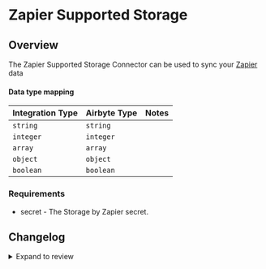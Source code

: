 # Zapier Supported Storage

## Overview

The Zapier Supported Storage Connector can be used to sync your [Zapier](https://store.zapier.com/) data

#### Data type mapping

| Integration Type | Airbyte Type | Notes |
| :--------------- | :----------- | :---- |
| `string`         | `string`     |       |
| `integer`        | `integer`    |       |
| `array`          | `array`      |       |
| `object`         | `object`     |       |
| `boolean`        | `boolean`    |       |

### Requirements

- secret - The Storage by Zapier secret.

## Changelog

<details>
  <summary>Expand to review</summary>

| Version | Date | Pull Request | Subject |
|:--------|:-----------|:---------------------------------------------------------| |
| 0.2.25 | 2025-10-14 | [61233](https://github.com/airbytehq/airbyte/pull/61233) | Update dependencies |
| 0.2.24 | 2025-05-24 | [60752](https://github.com/airbytehq/airbyte/pull/60752) | Update dependencies |
| 0.2.23 | 2025-05-10 | [59548](https://github.com/airbytehq/airbyte/pull/59548) | Update dependencies |
| 0.2.22 | 2025-04-26 | [58945](https://github.com/airbytehq/airbyte/pull/58945) | Update dependencies |
| 0.2.21 | 2025-04-19 | [58555](https://github.com/airbytehq/airbyte/pull/58555) | Update dependencies |
| 0.2.20 | 2025-04-13 | [58049](https://github.com/airbytehq/airbyte/pull/58049) | Update dependencies |
| 0.2.19 | 2025-04-05 | [57371](https://github.com/airbytehq/airbyte/pull/57371) | Update dependencies |
| 0.2.18 | 2025-03-29 | [56817](https://github.com/airbytehq/airbyte/pull/56817) | Update dependencies |
| 0.2.17 | 2025-03-22 | [56340](https://github.com/airbytehq/airbyte/pull/56340) | Update dependencies |
| 0.2.16 | 2025-03-09 | [55659](https://github.com/airbytehq/airbyte/pull/55659) | Update dependencies |
| 0.2.15 | 2025-03-01 | [55168](https://github.com/airbytehq/airbyte/pull/55168) | Update dependencies |
| 0.2.14 | 2025-02-23 | [54634](https://github.com/airbytehq/airbyte/pull/54634) | Update dependencies |
| 0.2.13 | 2025-02-15 | [54115](https://github.com/airbytehq/airbyte/pull/54115) | Update dependencies |
| 0.2.12 | 2025-02-08 | [53558](https://github.com/airbytehq/airbyte/pull/53558) | Update dependencies |
| 0.2.11 | 2025-02-01 | [53107](https://github.com/airbytehq/airbyte/pull/53107) | Update dependencies |
| 0.2.10 | 2025-01-25 | [52438](https://github.com/airbytehq/airbyte/pull/52438) | Update dependencies |
| 0.2.9 | 2025-01-18 | [51955](https://github.com/airbytehq/airbyte/pull/51955) | Update dependencies |
| 0.2.8 | 2025-01-11 | [51407](https://github.com/airbytehq/airbyte/pull/51407) | Update dependencies |
| 0.2.7 | 2024-12-28 | [50793](https://github.com/airbytehq/airbyte/pull/50793) | Update dependencies |
| 0.2.6 | 2024-12-21 | [50333](https://github.com/airbytehq/airbyte/pull/50333) | Update dependencies |
| 0.2.5 | 2024-12-14 | [49783](https://github.com/airbytehq/airbyte/pull/49783) | Update dependencies |
| 0.2.4 | 2024-12-12 | [48181](https://github.com/airbytehq/airbyte/pull/48181) | Update dependencies |
| 0.2.3 | 2024-10-29 | [47798](https://github.com/airbytehq/airbyte/pull/47798) | Update dependencies |
| 0.2.2 | 2024-10-28 | [47614](https://github.com/airbytehq/airbyte/pull/47614) | Update dependencies |
| 0.2.1 | 2024-08-16 | [44196](https://github.com/airbytehq/airbyte/pull/44196) | Bump source-declarative-manifest version |
| 0.2.0 | 2024-08-09 | [43447](https://github.com/airbytehq/airbyte/pull/43447) | Refactor connector to manifest-only format |
| 0.1.14 | 2024-08-03 | [43273](https://github.com/airbytehq/airbyte/pull/43273) | Update dependencies |
| 0.1.13 | 2024-07-27 | [42720](https://github.com/airbytehq/airbyte/pull/42720) | Update dependencies |
| 0.1.12 | 2024-07-20 | [42253](https://github.com/airbytehq/airbyte/pull/42253) | Update dependencies |
| 0.1.11 | 2024-07-13 | [41906](https://github.com/airbytehq/airbyte/pull/41906) | Update dependencies |
| 0.1.10 | 2024-07-10 | [41563](https://github.com/airbytehq/airbyte/pull/41563) | Update dependencies |
| 0.1.9 | 2024-07-09 | [41122](https://github.com/airbytehq/airbyte/pull/41122) | Update dependencies |
| 0.1.8 | 2024-07-06 | [40980](https://github.com/airbytehq/airbyte/pull/40980) | Update dependencies |
| 0.1.7 | 2024-06-25 | [40462](https://github.com/airbytehq/airbyte/pull/40462) | Update dependencies |
| 0.1.6 | 2024-06-21 | [39918](https://github.com/airbytehq/airbyte/pull/39918) | Update dependencies |
| 0.1.5 | 2024-06-04 | [39041](https://github.com/airbytehq/airbyte/pull/39041) | [autopull] Upgrade base image to v1.2.1 |
| 0.1.4 | 2024-05-28 | [38728](https://github.com/airbytehq/airbyte/pull/38728) | Make connector compatible with builder |
| 0.1.3 | 2024-04-19 | [37300](https://github.com/airbytehq/airbyte/pull/37300) | Upgrade to CDK 0.80.0 and manage dependencies with Poetry. |
| 0.1.2 | 2024-04-15 | [37300](https://github.com/airbytehq/airbyte/pull/37300) | Base image migration: remove Dockerfile and use the python-connector-base image |
| 0.1.1 | 2024-04-12 | [37300](https://github.com/airbytehq/airbyte/pull/37300) | schema descriptions |
| 0.1.0 | 2022-10-25 | [18442](https://github.com/airbytehq/airbyte/pull/18442) | Initial release |

</details>
